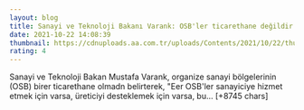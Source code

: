 ```yaml
--- 
layout: blog
title: Sanayi ve Teknoloji Bakanı Varank: OSB'ler ticarethane değildir
date: 2021-10-22 14:08:39
thumbnail: https://cdnuploads.aa.com.tr/uploads/Contents/2021/10/22/thumbs_b_c_3e7ebf455d20053c30724dba02a876a9.jpg
rating: 4
---
```

Sanayi ve Teknoloji Bakan Mustafa Varank, organize sanayi bölgelerinin (OSB) birer ticarethane olmadn belirterek, "Eer OSB'ler sanayiciye hizmet etmek için varsa, üreticiyi desteklemek için varsa, bu… [+8745 chars]